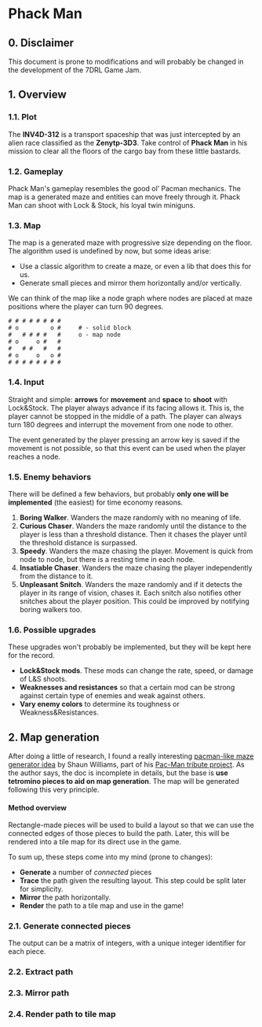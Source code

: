 # Phack Man

## 0. Disclaimer

This document is prone to modifications and will probably be changed in the development of the 7DRL Game Jam.

## 1. Overview
### 1.1. Plot
The **INV4D-312** is a transport spaceship that was just intercepted by an alien race classified as the **Zenytp-3D3**. Take control of **Phack Man** in his mission to clear all the floors of the cargo bay from these little bastards.

### 1.2. Gameplay
Phack Man's gameplay resembles the good ol’ Pacman mechanics. The map is a generated maze and entities can move freely through it. Phack Man can shoot with Lock & Stock, his loyal twin miniguns.

### 1.3. Map
The map is a generated maze with progressive size depending on the floor. The algorithm used is undefined by now, but some ideas arise:

* Use a classic algorithm to create a maze, or even a lib that does this for us.
* Generate small pieces and mirror them horizontally and/or vertically.

We can think of the map like a node graph where nodes are placed at maze positions where the player can turn 90 degrees.

```
# # # # # # # #
# o         o #     # - solid block
#   # # # #   #     o - map node
# o     o #   #
#   # #   #   #
# o     o   o #
# # # # # # # #
```

### 1.4. Input
Straight and simple: **arrows** for **movement** and **space** to **shoot** with Lock&Stock. The player always advance if its facing allows it. This is, the player cannot be stopped in the middle of a path. The player can always turn 180 degrees and interrupt the movement from one node to other.

The event generated by the player pressing an arrow key is saved if the movement is not possible, so that this event can be used when the player reaches a node.

### 1.5. Enemy behaviors

There will be defined a few behaviors, but probably **only one will be implemented** (the easiest) for time economy reasons.

1. **Boring Walker**. Wanders the maze randomly with no meaning of life.  
2. **Curious Chaser**. Wanders the maze randomly until the distance to the player is less than a threshold distance. Then it chases the player until the threshold distance is surpassed.
3. **Speedy**. Wanders the maze chasing the player. Movement is quick from node to node, but there is a resting time in each node.
4. **Insatiable Chaser**. Wanders the maze chasing the player independently from the distance to it.
5. **Unpleasant Snitch**. Wanders the maze randomly and if it detects the player in its range of vision, chases it. Each snitch also notifies other snitches about the player position. This could be improved by notifying boring walkers too.

### 1.6. Possible upgrades

These upgrades won't probably be implemented, but they will be kept here for the record.

* **Lock&Stock mods**. These mods can change the rate, speed, or damage of L&S shoots.
* **Weaknesses and resistances** so that a certain mod can be strong against certain type of enemies and weak against others.
* **Vary enemy colors** to determine its toughness or Weakness&Resistances.

## 2. Map generation

After doing a little of research, I found a really interesting [pacman-like maze generator idea](http://pacman.shaunew.com/play/mapgen/) by Shaun Williams, part of his [Pac-Man tribute project](http://pacman.shaunew.com/). As the author says, the doc is incomplete in details, but the base is **use tetromino pieces to aid on map generation**. The map will be generated following this very principle.

#### Method overview
Rectangle-made pieces will be used to build a layout so that we can use the connected edges of those pieces to build the path. Later, this will be rendered into a tile map for its direct use in the game.

To sum up, these steps come into my mind (prone to changes):

* **Generate** a number of *connected* pieces
* **Trace** the path given the resulting layout. This step could be split later for simplicity.
* **Mirror** the path horizontally.
* **Render** the path to a tile map and use in the game!

### 2.1. Generate connected pieces

The output can be a matrix of integers, with a unique integer identifier for each piece.

### 2.2. Extract path

### 2.3. Mirror path

### 2.4. Render path to tile map
